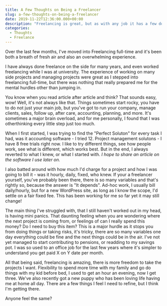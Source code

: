```yaml
---
title: A Few Thoughts on Being a Freelancer
slug: a-few-thoughts-on-being-a-freelancer
date: 2019-11-22T12:36:00.000+00:00
description: "Freelancing is great, but as with any job it has a few downfalls. I've tried to articulate my feelings into a short article."
categories:
  - Thoughts
  - Freelance
---
```

Over the last few months, I've moved into Freelancing full-time and it's been both a breath of fresh air and also an overwhelming experience.

I have always done freelance on the side for many years, and even worked freelancing while I was at university. The experience of working on many side projects and managing projects were great as I stepped into freelancing full-time, but there was nothing that really prepared me for the mental hurdles other than jumping in.

You know when you read article after article and think? That sounds easy, wow! Well, it's not always like that. Things sometimes start rocky, you have to do not just your main job, but you've got to run your company, manage clients, sales, follow up, after care, accounting, planning, and more. It's sometimes a major brain overload, and for me personally, I found that I was otherthinking every little step just too much.

When I first started, I was trying to find the "Perfect Soluton" for every task I had, was it accounting software - I tried 12. Project management solutons - I have 8 free trials right now. I like to try different things, see how people work, see what is different, which works best. But in the end, I always reverted to what I knew, or what I started with. _I hope to share an article on the software I use later on._

I also batted around with how much I'd charge for a project and how I was going to bill it - was it hourly, daily, fixed, who knew. If your a freelancer yourself, you've probably been there, there is so many variables and that's rightly so, because the answer is "It depends". Ad-hoc work, I usually bill daily/hourly, but for a new WordPress site, as long as I know the scope, I'd settle on a fair fixed fee. This has been working for me so far yet it may still change!

The main thing I've struggled with, that I still haven't worked out in my head, is having mini panics. That daunting feeling when you are wondering where the next project is coming from, or feelings of can I really spend this money? Do I need to buy this item? This is a major hurdle as it stops you from doing things or taking risks, it's tricky, there are so many variables one day everything could be fine and the next things could be in the air. I've not yet managed to start contributing to pensions, or readding to my savings pot. I was so used to an office job for the last few years where it's simpler to understand you get paid X on Y date per month.

All that being said, freelancing is amazing, there is more freedom to take the projects I want. Flexibility to spend more time with my family and go do things with my kid before bed, I used to get an hour an evening, now I get three. We've also recently got a new puppy who has been loving life having me at home all day. There are a few things I feel I need to refine, but I think I'm getting there.

Anyone feel the same?
